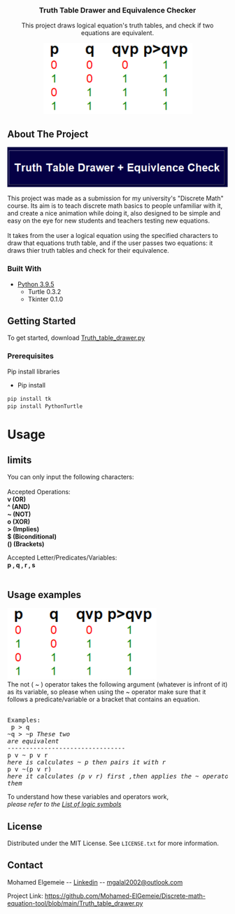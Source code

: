 <br>
<div align="center">

<h3 align="center">Truth Table Drawer and Equivalence Checker</h3>


  <p align="center">
    This project draws logical equation's truth tables, and check if two equations are equivalent.

![alt text](https://github.com/Mohamed-ElGemeie/Discrete-math-equation-tool/blob/main/examples/exp-imp-qvp.PNG?raw=True)    
</div>

<!-- ABOUT THE PROJECT -->
## About The Project

![Product Name Screen Shot](https://github.com/Mohamed-ElGemeie/Discrete-math-equation-tool/blob/main/examples/main_btn.PNG?raw=True)

This project was made as a submission for my university's "Discrete Math" course. Its aim is to teach discrete math basics to people unfamiliar with it, and create a nice animation while doing it, also designed to be simple and easy on the eye for new students and teachers testing new equations.<br><br> It takes from the user a logical equation using the specified characters to draw that equations truth table, and if the user passes two equations: it draws thier truth tables and check for their equivalence.




### Built With

* [Python 3.9.5](https://www.python.org/downloads/release/python-395/)
    * Turtle 0.3.2 
    * Tkinter 0.1.0

<!-- GETTING STARTED -->
## Getting Started
To get started, download [Truth_table_drawer.py](https://github.com/Mohamed-ElGemeie/Discrete-math-equation-tool/blob/main/Truth_table_drawer.py)

### Prerequisites

Pip install libraries

* Pip install 
 ```sh
pip install tk
pip install PythonTurtle

  ```

<!-- USAGE -->
# Usage

## limits
You can only input the following characters:<br>
<br>Accepted Operations: 
<br>
<b>
v (OR)<br>^ (AND)<br>~ (NOT)<br>o (XOR)<br>> (Implies)<br>$ (Biconditional)<br>() (Brackets)</b>

Accepted Letter/Predicates/Variables:<br><b>
p , q , r , s</b><br><br>

## Usage examples

![alt text](https://github.com/Mohamed-ElGemeie/Discrete-math-equation-tool/blob/main/examples/exp-imp-qvp.PNG?raw=True)    
The not ( ~ ) operator takes the following argument (whatever is infront of it) as its variable, so please when using the ~ operator make sure that it follows a predicate/variable or a bracket that contains an equation.<br><br><pre>Examples:<br> p > q<br>~q > ~p _These two are equivalent_<br>--------------------------------<br>p v ~ p v r  _here is calculates ~ p then pairs it with r_<br>p v ~(p v r) _here it calculates (p v r) first ,then applies the ~ operator to them_</pre>
To understand how these variables and operators work,<br> _please refer to the [List of logic symbols](https://en.wikipedia.org/wiki/List_of_logic_symbols)_

<!-- LICENSE -->
## License

Distributed under the MIT License. See `LICENSE.txt` for more information.




<!-- CONTACT -->
## Contact

Mohamed Elgemeie -- [Linkedin](https://www.linkedin.com/in/mohamed-elgemeie/) -- mgalal2002@outlook.com

Project Link: https://github.com/Mohamed-ElGemeie/Discrete-math-equation-tool/blob/main/Truth_table_drawer.py
